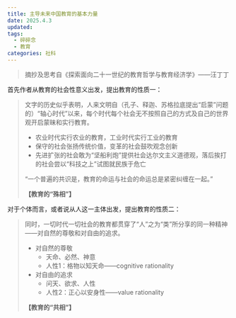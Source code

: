 ```yaml
---
title: 主导未来中国教育的基本力量
date: 2025.4.3
updated:
tags:
  - 碎碎念
  - 教育
categories: 社科
---
```


> 摘抄及思考自《探索面向二十一世纪的教育哲学与教育经济学》——汪丁丁

首先作者从教育的社会性意义出发，提出教育的性质一：

> 文字的历史似乎表明，人来文明自（孔子、释迦、苏格拉底提出“启蒙”问题的）“轴心时代”以来，每个时代每个社会无不按照自己的方式及自己的世界观开启蒙昧和实行教育。
>
> - 农业时代实行农业的教育，工业时代实行工业的教育
> - 保守的社会张扬传统价值，变革的社会鼓吹观念创新
> - 先进扩张的社会敢为“坚船利炮”提供社会达尔文主义道德观，落后挨打的社会尝以“科技之上”试图就民族于危亡
>
> 
>
> “一个普遍的共识是，教育的命运与社会的命运总是紧密纠缠在一起。”
>
> **【教育的“殊相”】**

对于个体而言，或者说从人这一主体出发，提出教育的性质二：

> 同时，一切时代一切社会的教育都贯穿了“人”之为“类”所分享的同一种精神——对自然的尊敬和对自由的追求。
>
> - 对自然的尊敬
>   - 天命、必然、神意
>   - 人性1：格物以知天命——cognitive rationality
> - 对自由的追求
>   - 问天、欲求、人性
>   - 人性2：正心以安身性——value rationality
>
> **【教育的“共相”】**



